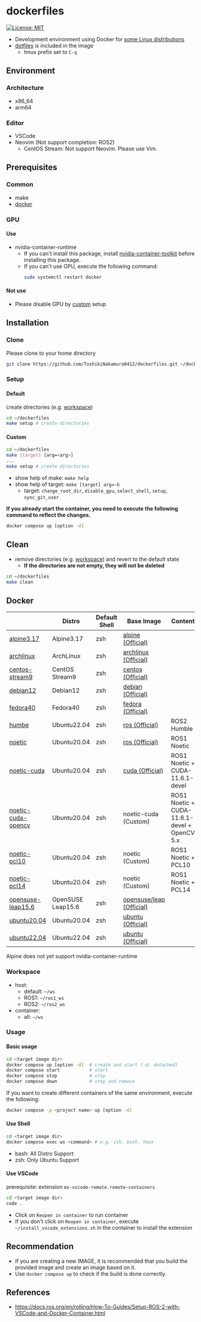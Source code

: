 # dockerfiles

[![License: MIT](https://img.shields.io/badge/License-MIT-yellow.svg)](https://opensource.org/licenses/MIT)

- Development environment using Docker for [some Linux distributions](#docker)
- [dotfiles](https://github.com/ToshikiNakamura0412/dotfiles.git) is included in the image
  - tmux prefix set to `C-q`

## Environment
### Architecture
- x86_64
- arm64

### Editor
- VSCode
- Neovim (Not support completion: ROS2)
  - CentOS Stream: Not support Neovim. Please use Vim.

## Prerequisites
### Common
- make
- [docker](https://docs.docker.com/engine/install/ubuntu/#installation-methods)

### GPU
#### Use
- nvidia-container-runtime
  - If you can't install this package, install [nvidia-container-toolkit](https://docs.nvidia.com/datacenter/cloud-native/container-toolkit/latest/install-guide.html#installing-with-apt) before installing this package.
  - If you can't use GPU, execute the following command:
    ```bash
    sudo systemctl restart docker
    ```
#### Not use
- Please disable GPU by [custom](#custom) setup

## Installation
### Clone
Please clone to your home directory
```bash
git clone https://github.com/ToshikiNakamura0412/dockerfiles.git ~/dockerfiles
```

### Setup
#### Default
create directories (e.g. [workspace](#workspace))
```bash
cd ~/dockerfiles
make setup # create directories
```
#### Custom
```bash
cd ~/dockerfiles
make [target] [arg=<arg>]
...
make setup # create directories
```
- show help of make: `make help`
- show help of target: `make [target] arg=-h`
  - target: `change_root_dir`, `disable_gpu`, `select_shell`, `setup`, `sync_git_user`

**If you already start the container, you need to execute the following command to reflect the changes.**
```bash
docker compose up [option -d]
```

## Clean
- remove directories (e.g. [workspace](#workspace)) and revert to the default state
  - **If the directories are not empty, they will not be deleted**
```bash
cd ~/dockerfiles
make clean
```

## Docker
|   | Distro | Default Shell | Base Image | Contents | README |
|---|---|---|---|---|---|
| [alpine3.17](alpine3.17) | Alpine3.17 | zsh | [alpine (Official)](https://hub.docker.com/_/alpine) |  |  |
| [archlinux](archlinux) | ArchLinux | zsh | [archlinux (Official)](https://hub.docker.com/_/archlinux) |  |  |
| [centos-stream9](centos-stream9) | CentOS Stream9 | zsh | [centos (Official)](https://quay.io/repository/centos/centos) |  |  |
| [debian12](debian12) | Debian12 | zsh | [debian (Official)](https://hub.docker.com/_/debian) |  |  |
| [fedora40](fedora40) | Fedora40 | zsh | [fedora (Official)](https://hub.docker.com/_/fedora) |  |  |
| [humbe](humble) | Ubuntu22.04 | zsh | [ros (Official)](https://hub.docker.com/_/ros) | ROS2 Humble |  |
| [noetic](noetic) | Ubuntu20.04 | zsh | [ros (Official)](https://hub.docker.com/_/ros) | ROS1 Noetic |  |
| [noetic-cuda](noetic-cuda) | Ubuntu20.04 | zsh | [cuda (Official)](https://hub.docker.com/r/nvidia/cuda) | ROS1 Noetic + CUDA-11.6.1-devel |  |
| [noetic-cuda-opencv](noetic-cuda-opencv) | Ubuntu20.04 | zsh | noetic-cuda (Custom) | ROS1 Noetic + CUDA-11.6.1-devel + OpenCV-5.x | [README](noetic-cuda-opencv/README.md) |
| [noetic-pcl10](noetic-pcl10) | Ubuntu20.04 | zsh | noetic (Custom) | ROS1 Noetic + PCL10 | [README](noetic-pcl10/README.md) |
| [noetic-pcl14](noetic-pcl14) | Ubuntu20.04 | zsh | noetic (Custom) | ROS1 Noetic + PCL14 | [README](noetic-pcl14/README.md) |
| [opensuse-leap15.6](opensuse-leap15.6) | OpenSUSE Leap15.6 | zsh | [opensuse/leap (Official)](https://hub.docker.com/r/opensuse/leap) |  |  |
| [ubuntu20.04](ubuntu20.04) | Ubuntu20.04 | zsh | [ubuntu (Official)](https://hub.docker.com/_/ubuntu) |  |  |
| [ubuntu22.04](ubuntu22.04) | Ubuntu22.04 | zsh | [ubuntu (Official)](https://hub.docker.com/_/ubuntu) |  |  |

Alpine does not yet support nvidia-container-runtime

### Workspace
- host:
  - default: `~/ws`
  - ROS1: `~/ros1_ws`
  - ROS2: `~/ros2_ws`
- container:
  - all: `~/ws`

### Usage
#### Basic usage
```bash
cd <target image dir>
docker compose up [option -d]  # create and start (-d: detached)
docker compose start           # start
docker compose stop            # stop
docker compose down            # stop and remove
```

If you want to create different containers of the same environment, execute the following:
```bash
docker compose -p <project name> up [option -d]
```

#### Use Shell
```bash
cd <target image dir>
docker compose exec ws <command> # e.g. zsh, bash, tmux
```
- bash: All Distro Support
- zsh: Only Ubuntu Support

#### Use VSCode
prerequisite: extension `ms-vscode-remote.remote-containers`
```bash
cd <target image dir>
code .
```
- Click on `Reopen in container` to run container
- If you don't click on `Reopen in container`, execute `~/install_vscode_extensions.sh` in the container to install the extension

## Recommendation
- If you are creating a new IMAGE, it is recommended that you build the provided image and create an image based on it.
- Use `docker compose up` to check if the build is done correctly.

## References
- https://docs.ros.org/en/rolling/How-To-Guides/Setup-ROS-2-with-VSCode-and-Docker-Container.html
